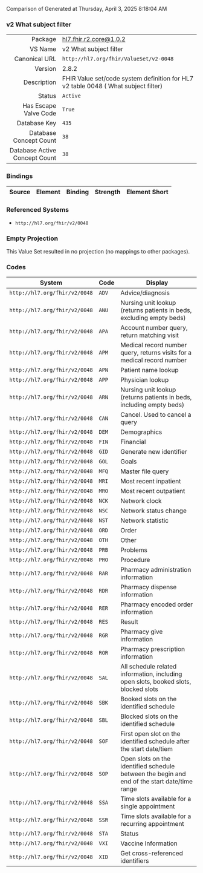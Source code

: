 Comparison of 
Generated at Thursday, April 3, 2025 8:18:04 AM

### v2 What subject filter

|      |     |
| ---: | --- |
| Package | hl7.fhir.r2.core@1.0.2 |
| VS Name | v2 What subject filter |
| Canonical URL | `http://hl7.org/fhir/ValueSet/v2-0048` |
| Version | 2.8.2 |
| Description | FHIR Value set/code system definition for HL7 v2 table 0048 ( What subject filter) |
| Status | `Active` |
| Has Escape Valve Code | `True` |
| Database Key | `435` |
| Database Concept Count | `38` |
| Database Active Concept Count | `38` |
### Bindings

| Source | Element | Binding | Strength | Element Short |
| ------ | ------- | ------- | -------- | ------------- |

### Referenced Systems

* `http://hl7.org/fhir/v2/0048`
### Empty Projection

This Value Set resulted in no projection (no mappings to other packages).

### Codes

| System | Code | Display |
| ------ | ---- | ------- |
| `http://hl7.org/fhir/v2/0048` | `ADV` | Advice/diagnosis |
| `http://hl7.org/fhir/v2/0048` | `ANU` | Nursing unit lookup (returns patients in beds, excluding empty beds) |
| `http://hl7.org/fhir/v2/0048` | `APA` | Account number query, return matching visit |
| `http://hl7.org/fhir/v2/0048` | `APM` | Medical record number query, returns visits for a medical record number |
| `http://hl7.org/fhir/v2/0048` | `APN` | Patient name lookup |
| `http://hl7.org/fhir/v2/0048` | `APP` | Physician lookup |
| `http://hl7.org/fhir/v2/0048` | `ARN` | Nursing unit lookup (returns patients in beds, including empty beds) |
| `http://hl7.org/fhir/v2/0048` | `CAN` | Cancel.  Used to cancel a query |
| `http://hl7.org/fhir/v2/0048` | `DEM` | Demographics |
| `http://hl7.org/fhir/v2/0048` | `FIN` | Financial |
| `http://hl7.org/fhir/v2/0048` | `GID` | Generate new identifier |
| `http://hl7.org/fhir/v2/0048` | `GOL` | Goals |
| `http://hl7.org/fhir/v2/0048` | `MFQ` | Master file query |
| `http://hl7.org/fhir/v2/0048` | `MRI` | Most recent inpatient |
| `http://hl7.org/fhir/v2/0048` | `MRO` | Most recent outpatient |
| `http://hl7.org/fhir/v2/0048` | `NCK` | Network clock |
| `http://hl7.org/fhir/v2/0048` | `NSC` | Network status change |
| `http://hl7.org/fhir/v2/0048` | `NST` | Network statistic |
| `http://hl7.org/fhir/v2/0048` | `ORD` | Order |
| `http://hl7.org/fhir/v2/0048` | `OTH` | Other |
| `http://hl7.org/fhir/v2/0048` | `PRB` | Problems |
| `http://hl7.org/fhir/v2/0048` | `PRO` | Procedure |
| `http://hl7.org/fhir/v2/0048` | `RAR` | Pharmacy administration information |
| `http://hl7.org/fhir/v2/0048` | `RDR` | Pharmacy dispense information |
| `http://hl7.org/fhir/v2/0048` | `RER` | Pharmacy encoded order information |
| `http://hl7.org/fhir/v2/0048` | `RES` | Result |
| `http://hl7.org/fhir/v2/0048` | `RGR` | Pharmacy give information |
| `http://hl7.org/fhir/v2/0048` | `ROR` | Pharmacy prescription information |
| `http://hl7.org/fhir/v2/0048` | `SAL` | All schedule related information, including open slots, booked slots, blocked slots |
| `http://hl7.org/fhir/v2/0048` | `SBK` | Booked slots on the identified schedule |
| `http://hl7.org/fhir/v2/0048` | `SBL` | Blocked slots on the identified schedule |
| `http://hl7.org/fhir/v2/0048` | `SOF` | First open slot on the identified schedule after the start date/tiem |
| `http://hl7.org/fhir/v2/0048` | `SOP` | Open slots on the identified schedule between the begin and end of the start date/time range |
| `http://hl7.org/fhir/v2/0048` | `SSA` | Time slots available for a single appointment |
| `http://hl7.org/fhir/v2/0048` | `SSR` | Time slots available for a recurring appointment |
| `http://hl7.org/fhir/v2/0048` | `STA` | Status |
| `http://hl7.org/fhir/v2/0048` | `VXI` | Vaccine Information |
| `http://hl7.org/fhir/v2/0048` | `XID` | Get cross-referenced identifiers |
